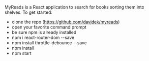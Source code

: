 MyReads is a React application to search for books sorting them into shelves.
To get started:
- clone the repo (https://github.com/davjdek/myreads)
- open your favorite command prompt
- be sure npm is already installed
- npm i react-router-dom --save
- npm install throttle-debounce --save
- npm install
- npm start